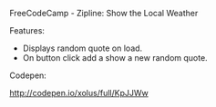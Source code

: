 FreeCodeCamp - Zipline: Show the Local Weather

Features:

- Displays random quote on load.
- On button click add a show a new random quote.

Codepen:

http://codepen.io/xolus/full/KpJJWw